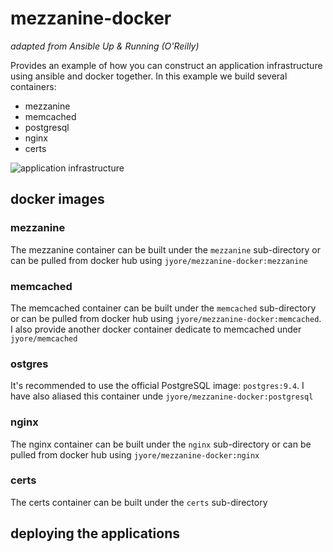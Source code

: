 # mezzanine-docker
_adapted from Ansible Up & Running (O'Reilly)_

Provides an example of how you can construct an application infrastructure using ansible and docker together. In this example we build several containers:

* mezzanine
* memcached
* postgresql
* nginx
* certs

![application infrastructure](http://cdn.jyore.com/images/mezzanine-docker/mezzanine-docker.png)



## docker images

### mezzanine
The mezzanine container can be built under the `mezzanine` sub-directory or can be pulled from docker hub using `jyore/mezzanine-docker:mezzanine`

### memcached
The memcached container can be built under the `memcached` sub-directory or can be pulled from docker hub using `jyore/mezzanine-docker:memcached`. I also provide another docker container dedicate to memcached under `jyore/memcached`

### ostgres
It's recommended to use the official PostgreSQL image: `postgres:9.4`. I have also aliased this container unde `jyore/mezzanine-docker:postgresql`

### nginx
The nginx container can be built under the `nginx` sub-directory or can be pulled from docker hub using `jyore/mezzanine-docker:nginx`

### certs
The certs container can be built under the `certs` sub-directory

## deploying the applications


